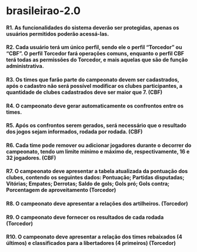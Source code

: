 # brasileirao-2.0

#### R1. As funcionalidades do sistema deverão ser protegidas, apenas os usuários permitidos poderão acessá-las.

#### R2. Cada usuário terá um único perfil, sendo ele o perfil “Torcedor” ou “CBF”. O perfil Torcedor fará operações comuns, enquanto o perfil CBF terá todas as permissões do Torcedor, e mais aquelas que são de função administrativa.

#### R3. Os times que farão parte do campeonato devem ser cadastrados, após o cadastro não será possível modificar os clubes participantes, a quantidade de clubes cadastrados deve ser maior que 7. (CBF)

#### R4. O campeonato deve gerar automaticamente os confrontos entre os times.

#### R5. Após os confrontos serem gerados, será necessário que o resultado dos jogos sejam informados, rodada por rodada. (CBF)

#### R6. Cada time pode remover ou adicionar jogadores durante o decorrer do campeonato, tendo um limite mínimo e máximo de, respectivamente, 16 e 32 jogadores. (CBF)

#### R7. O campeonato deve apresentar a tabela atualizada da pontuação dos clubes, contendo os seguintes dados: Pontuação; Partidas disputadas; Vitórias; Empates; Derrotas; Saldo de gols; Gols pró; Gols contra; Porcentagem de aproveitamento (Torcedor)

#### R8. O campeonato deve apresentar a relações dos artilheiros. (Torcedor)

#### R9. O campeonato deve fornecer os resultados de cada rodada (Torcedor)

#### R10. O campeonato deve apresentar a relação dos times rebaixados (4 últimos) e classificados para a libertadores (4 primeiros) (Torcedor)